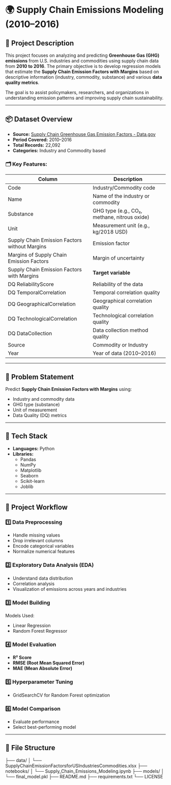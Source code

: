 # 🌍 Supply Chain Emissions Modeling (2010–2016)

## 📑 Project Description

This project focuses on analyzing and predicting **Greenhouse Gas (GHG) emissions** from U.S. industries and commodities using supply chain data from **2010 to 2016**. The primary objective is to develop regression models that estimate the **Supply Chain Emission Factors with Margins** based on descriptive information (industry, commodity, substance) and various **data quality metrics**.

The goal is to assist policymakers, researchers, and organizations in understanding emission patterns and improving supply chain sustainability.

---

## 📦 Dataset Overview

- **Source:** [Supply Chain Greenhouse Gas Emission Factors - Data.gov](https://www.data.gov/)
- **Period Covered:** 2010–2016
- **Total Records:** 22,092
- **Categories:** Industry and Commodity based

### 🗂️ Key Features:

| Column                                         | Description                                      |
| ------------------------------------------------| -------------------------------------------------|
| Code                                            | Industry/Commodity code                          |
| Name                                            | Name of the industry or commodity                |
| Substance                                       | GHG type (e.g., CO₂, methane, nitrous oxide)     |
| Unit                                            | Measurement unit (e.g., kg/2018 USD)             |
| Supply Chain Emission Factors without Margins   | Emission factor                                  |
| Margins of Supply Chain Emission Factors        | Margin of uncertainty                            |
| Supply Chain Emission Factors with Margins      | **Target variable**                              |
| DQ ReliabilityScore                             | Reliability of the data                          |
| DQ TemporalCorrelation                          | Temporal correlation quality                     |
| DQ GeographicalCorrelation                      | Geographical correlation quality                 |
| DQ TechnologicalCorrelation                     | Technological correlation quality                |
| DQ DataCollection                               | Data collection method quality                   |
| Source                                          | Commodity or Industry                            |
| Year                                            | Year of data (2010–2016)                         |

---

## 🎯 Problem Statement

Predict **Supply Chain Emission Factors with Margins** using:

- Industry and commodity data
- GHG type (substance)
- Unit of measurement
- Data Quality (DQ) metrics

---

## 🔧 Tech Stack

- **Languages:** Python
- **Libraries:** 
  - Pandas
  - NumPy
  - Matplotlib
  - Seaborn
  - Scikit-learn
  - Joblib

---

## 🚀 Project Workflow

### 1️⃣ Data Preprocessing
- Handle missing values
- Drop irrelevant columns
- Encode categorical variables
- Normalize numerical features

### 2️⃣ Exploratory Data Analysis (EDA)
- Understand data distribution
- Correlation analysis
- Visualization of emissions across years and industries

### 3️⃣ Model Building
Models Used:
- Linear Regression
- Random Forest Regressor

### 4️⃣ Model Evaluation
- **R² Score**
- **RMSE (Root Mean Squared Error)**
- **MAE (Mean Absolute Error)**

### 5️⃣ Hyperparameter Tuning
- GridSearchCV for Random Forest optimization

### 6️⃣ Model Comparison
- Evaluate performance
- Select best-performing model

---

## 📂 File Structure

├── data/
│ └── SupplyChainEmissionFactorsforUSIndustriesCommodities.xlsx
├── notebooks/
│ └── Supply_Chain_Emissions_Modeling.ipynb
├── models/
│ └── final_model.pkl
├── README.md
├── requirements.txt
└── LICENSE
